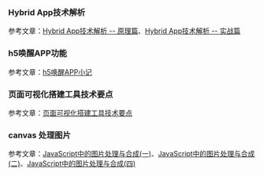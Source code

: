 ### Hybrid App技术解析

参考文章：[Hybrid App技术解析 -- 原理篇](https://github.com/xd-tayde/blog/blob/master/hybrid-1.md)、[Hybrid App技术解析 -- 实战篇](https://github.com/xd-tayde/blog/blob/master/hybrid-2.md)

### h5唤醒APP功能

参考文章：[h5唤醒APP小记](https://segmentfault.com/a/1190000018661914)

### 页面可视化搭建工具技术要点

参考文章：[页面可视化搭建工具技术要点](https://github.com/CntChen/cntchen.github.io/issues/17)

### canvas 处理图片

参考文章：[JavaScript中的图片处理与合成(一)](https://github.com/xd-tayde/blog/blob/master/canvas-1.md)、[JavaScript中的图片处理与合成(二)](https://github.com/xd-tayde/blog/blob/master/canvas-2.md)、[JavaScript中的图片处理与合成(四)](https://github.com/xd-tayde/blog/blob/master/canvas-4.md)
